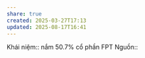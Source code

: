 ```yaml
---
share: true
created: 2025-03-27T17:13
updated: 2025-08-17T16:41
---
```

Khái niệm:: 
nắm 50.7% cổ phần FPT
Nguồn:: 
